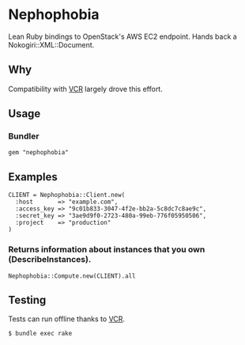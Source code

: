 # Nephophobia

Lean Ruby bindings to OpenStack's AWS EC2 endpoint.  Hands back a Nokogiri::XML::Document.

## Why

Compatibility with [VCR](https://github.com/myronmarston/vcr) largely drove this effort.

## Usage

### Bundler

    gem "nephophobia"

## Examples
    CLIENT = Nephophobia::Client.new(
      :host       => "example.com",
      :access_key => "9c01b833-3047-4f2e-bb2a-5c8dc7c8ae9c",
      :secret_key => "3ae9d9f0-2723-480a-99eb-776f05950506",
      :project    => "production"
    )

### Returns information about instances that you own (DescribeInstances).

    Nephophobia::Compute.new(CLIENT).all

## Testing

Tests can run offline thanks to [VCR](https://github.com/myronmarston/vcr).

    $ bundle exec rake
